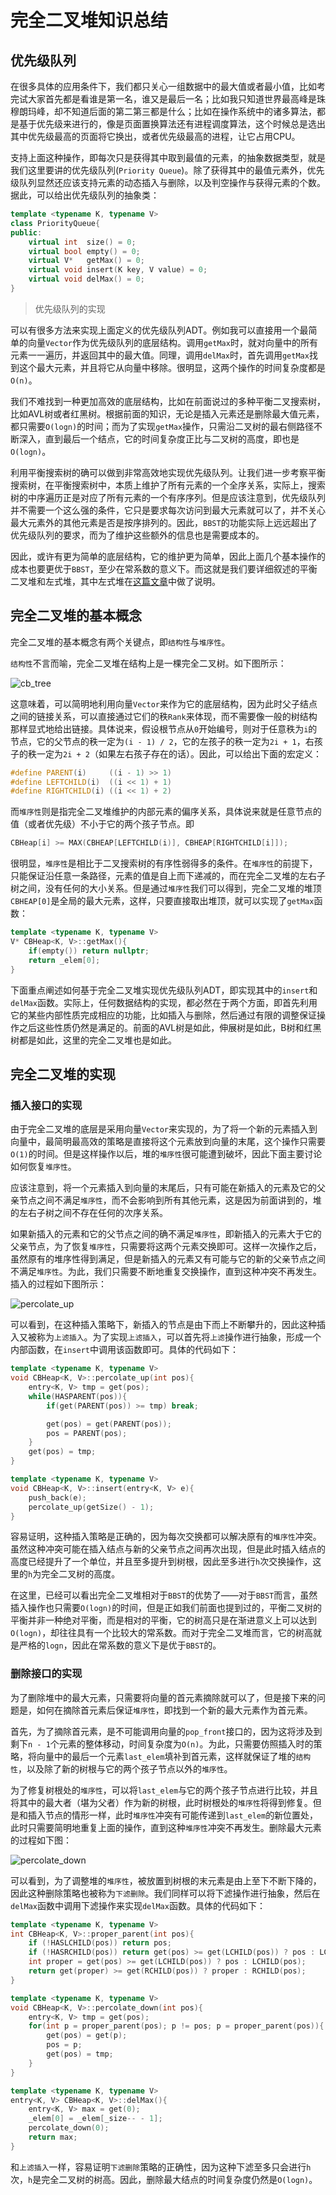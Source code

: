 完全二叉堆知识总结
================

## 优先级队列

在很多具体的应用条件下，我们都只关心一组数据中的最大值或者最小值，比如考完试大家首先都是看谁是第一名，谁又是最后一名；比如我只知道世界最高峰是珠穆朗玛峰，却不知道后面的第二第三都是什么；比如在操作系统中的诸多算法，都是基于优先级来进行的，像是页面置换算法还有进程调度算法，这个时候总是选出其中优先级最高的页面将它换出，或者优先级最高的进程，让它占用CPU。

支持上面这种操作，即每次只是获得其中取到最值的元素，的抽象数据类型，就是我们这里要讲的优先级队列(`Priority Queue`)。除了获得其中的最值元素外，优先级队列显然还应该支持元素的动态插入与删除，以及判空操作与获得元素的个数。据此，可以给出优先级队列的抽象类：

```cpp
template <typename K, typename V>
class PriorityQueue{
public:
	virtual int  size() = 0;
	virtual bool empty() = 0;
	virtual V*   getMax() = 0;
	virtual void insert(K key, V value) = 0;
	virtual void delMax() = 0;
}
```

> 优先级队列的实现

可以有很多方法来实现上面定义的优先级队列ADT。例如我可以直接用一个最简单的向量`Vector`作为优先级队列的底层结构。调用`getMax`时，就对向量中的所有元素一一遍历，并返回其中的最大值。同理，调用`delMax`时，首先调用`getMax`找到这个最大元素，并且将它从向量中移除。很明显，这两个操作的时间复杂度都是`O(n)`。

我们不难找到一种更加高效的底层结构，比如在前面说过的多种平衡二叉搜索树，比如AVL树或者红黑树。根据前面的知识，无论是插入元素还是删除最大值元素，都只需要`O(logn)`的时间；而为了实现`getMax`操作，只需沿二叉树的最右侧路径不断深入，直到最后一个结点，它的时间复杂度正比与二叉树的高度，即也是`O(logn)`。

利用平衡搜索树的确可以做到非常高效地实现优先级队列。让我们进一步考察平衡搜索树，在平衡搜索树中，本质上维护了所有元素的一个全序关系，实际上，搜索树的中序遍历正是对应了所有元素的一个有序序列。但是应该注意到，优先级队列并不需要一个这么强的条件，它只是要求每次访问到最大元素就可以了，并不关心最大元素外的其他元素是否是按序排列的。因此，`BBST`的功能实际上远远超出了优先级队列的要求，而为了维护这些额外的信息也是需要成本的。

因此，或许有更为简单的底层结构，它的维护更为简单，因此上面几个基本操作的成本也要更优于`BBST`，至少在常系数的意义下。而这就是我们要详细叙述的平衡二叉堆和左式堆，其中左式堆在[这篇文章](leftist_heap.md)中做了说明。

## 完全二叉堆的基本概念

完全二叉堆的基本概念有两个关键点，即`结构性`与`堆序性`。

`结构性`不言而喻，完全二叉堆在结构上是一棵完全二叉树。如下图所示：

![cb_tree](cb_tree.png)

这意味着，可以简明地利用向量`Vector`来作为它的底层结构，因为此时父子结点之间的链接关系，可以直接通过它们的秩`Rank`来体现，而不需要像一般的树结构那样显式地给出链接。具体说来，假设根节点从`0`开始编号，则对于任意秩为`i`的节点，它的父节点的秩一定为`(i - 1) / 2`，它的左孩子的秩一定为`2i + 1`，右孩子的秩一定为`2i + 2`（如果左右孩子存在的话）。因此，可以给出下面的宏定义：

```cpp
#define PARENT(i)     ((i - 1) >> 1)
#define LEFTCHILD(i)  ((i << 1) + 1)
#define RIGHTCHILD(i) ((i << 1) + 2)
```

而`堆序性`则是指完全二叉堆维护的内部元素的偏序关系，具体说来就是任意节点的值（或者优先级）不小于它的两个孩子节点。即

```cpp
CBHeap[i] >= MAX(CBHEAP[LEFTCHILD(i)], CBHEAP[RIGHTCHILD[i]]);
```

很明显，`堆序性`是相比于二叉搜索树的有序性弱得多的条件。在`堆序性`的前提下，只能保证沿任意一条路径，元素的值是自上而下递减的，而在完全二叉堆的左右子树之间，没有任何的大小关系。但是通过`堆序性`我们可以得到，完全二叉堆的堆顶`CBHEAP[0]`是全局的最大元素，这样，只要直接取出堆顶，就可以实现了`getMax`函数：

```cpp
template <typename K, typename V>
V* CBHeap<K, V>::getMax(){
	if(empty()) return nullptr;
	return _elem[0];
}
```

下面重点阐述如何基于完全二叉堆实现优先级队列ADT，即实现其中的`insert`和`delMax`函数。实际上，任何数据结构的实现，都必然在于两个方面，即首先利用它的某些内部性质完成相应的功能，比如插入与删除，然后通过有限的调整保证操作之后这些性质仍然是满足的。前面的AVL树是如此，伸展树是如此，B树和红黑树都是如此，这里的完全二叉堆也是如此。

## 完全二叉堆的实现

### 插入接口的实现

由于完全二叉堆的底层是采用向量`Vector`来实现的，为了将一个新的元素插入到向量中，最简明最高效的策略是直接将这个元素放到向量的末尾，这个操作只需要`O(1)`的时间。但是这样操作以后，堆的`堆序性`很可能遭到破坏，因此下面主要讨论如何恢复`堆序性`。

应该注意到，将一个元素插入到向量的末尾后，只有可能在新插入的元素及它的父亲节点之间不满足`堆序性`，而不会影响到所有其他元素，这是因为前面讲到的，堆的左右子树之间不存在任何的次序关系。

如果新插入的元素和它的父节点之间的确不满足`堆序性`，即新插入的元素大于它的父亲节点，为了恢复`堆序性`，只需要将这两个元素交换即可。这样一次操作之后，虽然原有的堆序性得到满足，但是新插入的元素又有可能与它的新的父亲节点之间不满足`堆序性`。为此，我们只需要不断地重复交换操作，直到这种冲突不再发生。插入的过程如下图所示：

![percolate_up](percolate_up.png)

可以看到，在这种插入策略下，新插入的节点是由下而上不断攀升的，因此这种插入又被称为`上滤插入`。为了实现`上滤插入`，可以首先将`上滤`操作进行抽象，形成一个内部函数，在`insert`中调用该函数即可。具体的代码如下：

```cpp
template <typename K, typename V>
void CBHeap<K, V>::percolate_up(int pos){
	entry<K, V> tmp = get(pos);
	while(HASPARENT(pos)){
		if(get(PARENT(pos)) >= tmp) break;

		get(pos) = get(PARENT(pos));
		pos = PARENT(pos);
	}
	get(pos) = tmp;
}

template <typename K, typename V>
void CBHeap<K, V>::insert(entry<K, V> e){
	push_back(e);
	percolate_up(getSize() - 1);
}
```

容易证明，这种插入策略是正确的，因为每次交换都可以解决原有的`堆序性`冲突。虽然这种冲突可能在插入结点与新的父亲节点之间再次出现，但是此时插入结点的高度已经提升了一个单位，并且至多提升到树根，因此至多进行`h`次交换操作，这里的`h`为完全二叉树的高度。

在这里，已经可以看出完全二叉堆相对于`BBST`的优势了——对于`BBST`而言，虽然插入操作也只需要`O(logn)`的时间，但是正如我们前面也提到过的，平衡二叉树的平衡并非一种绝对平衡，而是相对的平衡，它的树高只是在渐进意义上可以达到`O(logn)`，却往往具有一个比较大的常系数。而对于完全二叉堆而言，它的树高就是严格的`logn`，因此在常系数的意义下是优于`BBST`的。

### 删除接口的实现

为了删除堆中的最大元素，只需要将向量的首元素摘除就可以了，但是接下来的问题是，如何在摘除首元素后保证`堆序性`，即找到一个新的最大元素作为首元素。

首先，为了摘除首元素，是不可能调用向量的`pop_front`接口的，因为这将涉及到剩下`n - 1`个元素的整体移动，时间复杂度为`O(n)`。为此，只需要仿照插入时的策略，将向量中的最后一个元素`last_elem`填补到首元素，这样就保证了堆的`结构性`，以及除了新的树根与它的两个孩子节点以外的`堆序性`。

为了修复树根处的`堆序性`，可以将`last_elem`与它的两个孩子节点进行比较，并且将其中的最大者（堪为父者）作为新的树根，此时树根处的`堆序性`将得到修复。但是和插入节点的情形一样，此时`堆序性`冲突有可能传递到`last_elem`的新位置处，此时只需要简明地重复上面的操作，直到这种`堆序性`冲突不再发生。删除最大元素的过程如下图：

![percolate_down](percolate_down.png)

可以看到，为了调整堆的`堆序性`，被放置到树根的末元素是由上至下不断下降的，因此这种删除策略也被称为`下滤删除`。我们同样可以将下滤操作进行抽象，然后在`delMax`函数中调用下滤操作来实现`delMax`函数。具体的代码如下：

```cpp
template <typename K, typename V>
int CBHeap<K, V>::proper_parent(int pos){
	if (!HASLCHILD(pos)) return pos;
	if (!HASRCHILD(pos)) return get(pos) >= get(LCHILD(pos)) ? pos : LCHILD(pos);
	int proper = get(pos) >= get(LCHILD(pos)) ? pos : LCHILD(pos);
	return get(proper) >= get(RCHILD(pos)) ? proper : RCHILD(pos);
}

template <typename K, typename V>
void CBHeap<K, V>::percolate_down(int pos){
	entry<K, V> tmp = get(pos);
	for(int p = proper_parent(pos); p != pos; p = proper_parent(pos)){
		get(pos) = get(p);
		pos = p;
		get(pos) = tmp;
	}
}

template <typename K, typename V>
entry<K, V> CBHeap<K, V>::delMax(){
	entry<K, V> max = get(0);
	_elem[0] = _elem[_size-- - 1];
	percolate_down(0);
	return max;
}
```

和`上滤插入`一样，容易证明`下滤删除`策略的正确性，因为这种下滤至多只会进行`h`次，`h`是完全二叉树的树高。因此，删除最大结点的时间复杂度仍然是`O(logn)`。
